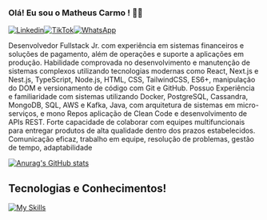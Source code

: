 ### Olá! Eu sou o Matheus Carmo ! 👋😁

[![Linkedin](https://img.shields.io/badge/LinkedIn-0077B5?style=for-the-badge&logo=linkedin&logoColor=white)](https://www.linkedin.com/in/matheusdeara%C3%BAjocarmo-dev/)[![TikTok](https://img.shields.io/badge/TikTok-000000?style=for-the-badge&logo=tiktok&logoColor=white)](https://www.tiktok.com/@matheusc.dev?_t=8mVj0t7SagP&_r=1)[![WhatsApp](https://img.shields.io/badge/WhatsApp-25D366?style=for-the-badge&logo=whatsapp&logoColor=white)](https://wa.me/5519986066401)

<p>            Desenvolvedor Fullstack Jr. com experiência em sistemas financeiros e soluções de pagamento, além de operações e suporte a aplicações em produção. Habilidade comprovada no desenvolvimento e manutenção de sistemas complexos utilizando tecnologias modernas como React, Next.js e Nest.js, TypeScript, Node.js, HTML, CSS, TailwindCSS, ES6+, manipulação do DOM e versionamento de código com Git e GitHub. Possuo Experiência e familiaridade com sistemas utilizando Docker, PostgreSQL, Cassandra, MongoDB, SQL, AWS e Kafka, Java, com arquitetura de sistemas em micro-serviços, e mono Repos aplicação de Clean Code e desenvolvimento de APIs REST. Forte capacidade de colaborar com equipes multifuncionais para entregar produtos de alta qualidade dentro dos prazos estabelecidos. Comunicação eficaz, trabalho em equipe, resolução de problemas, gestão de tempo, adaptabilidade</p>
            

[![Anurag's GitHub stats](https://github-readme-stats.vercel.app/api?username=rejett&theme=dark)](https://github.com/anuraghazra/github-readme-stats)

## Tecnologias e Conhecimentos!
[![My Skills](https://skillicons.dev/icons?i=js,html,css,react,git,github,gitlab,docker,kubernetes,aws,bootstrap,cassandra,elasticsearch,express,firebase,figma,gradle,androidstudio,java,maven,kafka,linux,mongodb,mysql,nestjs,nextjs,nodejs,npm,yarn,postman,py,redux,styledcomponents,ts,ubuntu,vite)](https://skillicons.dev)


